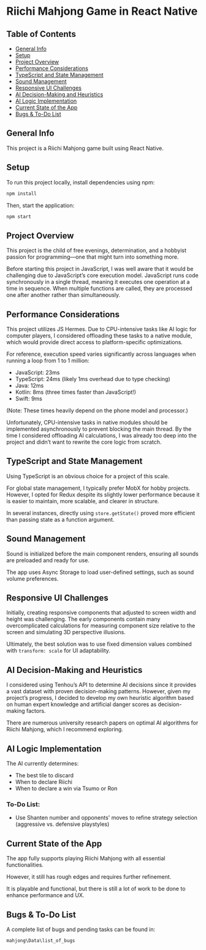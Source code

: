 # Riichi Mahjong Game in React Native

## Table of Contents

- [General Info](#general-info)
- [Setup](#setup)
- [Project Overview](#project-overview)
- [Performance Considerations](#performance-considerations)
- [TypeScript and State Management](#typescript-and-state-management)
- [Sound Management](#sound-management)
- [Responsive UI Challenges](#responsive-ui-challenges)
- [AI Decision-Making and Heuristics](#ai-decision-making-and-heuristics)
- [AI Logic Implementation](#ai-logic-implementation)
- [Current State of the App](#current-state-of-the-app)
- [Bugs & To-Do List](#bugs--to-do-list)

## General Info

This project is a Riichi Mahjong game built using React Native.

## Setup

To run this project locally, install dependencies using npm:

```bash
npm install
```

Then, start the application:

```bash
npm start
```

## Project Overview

This project is the child of free evenings, determination, and a hobbyist passion for programming—one that might turn into something more.

Before starting this project in JavaScript, I was well aware that it would be challenging due to JavaScript’s core execution model. JavaScript runs code synchronously in a single thread, meaning it executes one operation at a time in sequence. When multiple functions are called, they are processed one after another rather than simultaneously.

## Performance Considerations

This project utilizes JS Hermes. Due to CPU-intensive tasks like AI logic for computer players, I considered offloading these tasks to a native module, which would provide direct access to platform-specific optimizations.

For reference, execution speed varies significantly across languages when running a loop from 1 to 1 million:

- JavaScript: 23ms
- TypeScript: 24ms (likely 1ms overhead due to type checking)
- Java: 12ms
- Kotlin: 8ms (three times faster than JavaScript!)
- Swift: 9ms

(Note: These times heavily depend on the phone model and processor.)

Unfortunately, CPU-intensive tasks in native modules should be implemented asynchronously to prevent blocking the main thread. By the time I considered offloading AI calculations, I was already too deep into the project and didn’t want to rewrite the core logic from scratch.

## TypeScript and State Management

Using TypeScript is an obvious choice for a project of this scale.

For global state management, I typically prefer MobX for hobby projects. However, I opted for Redux despite its slightly lower performance because it is easier to maintain, more scalable, and clearer in structure.

In several instances, directly using `store.getState()` proved more efficient than passing state as a function argument.

## Sound Management

Sound is initialized before the main component renders, ensuring all sounds are preloaded and ready for use.

The app uses Async Storage to load user-defined settings, such as sound volume preferences.

## Responsive UI Challenges

Initially, creating responsive components that adjusted to screen width and height was challenging. The early components contain many overcomplicated calculations for measuring component size relative to the screen and simulating 3D perspective illusions.

Ultimately, the best solution was to use fixed dimension values combined with `transform: scale` for UI adaptability.

## AI Decision-Making and Heuristics

I considered using Tenhou’s API to determine AI decisions since it provides a vast dataset with proven decision-making patterns. However, given my project’s progress, I decided to develop my own heuristic algorithm based on human expert knowledge and artificial danger scores as decision-making factors.

There are numerous university research papers on optimal AI algorithms for Riichi Mahjong, which I recommend exploring.

## AI Logic Implementation

The AI currently determines:

- The best tile to discard
- When to declare Riichi
- When to declare a win via Tsumo or Ron

### To-Do List:

- Use Shanten number and opponents' moves to refine strategy selection (aggressive vs. defensive playstyles)

## Current State of the App

The app fully supports playing Riichi Mahjong with all essential functionalities.

However, it still has rough edges and requires further refinement.

It is playable and functional, but there is still a lot of work to be done to enhance performance and UX.

## Bugs & To-Do List

A complete list of bugs and pending tasks can be found in:

```
mahjong\Data\list_of_bugs
```
